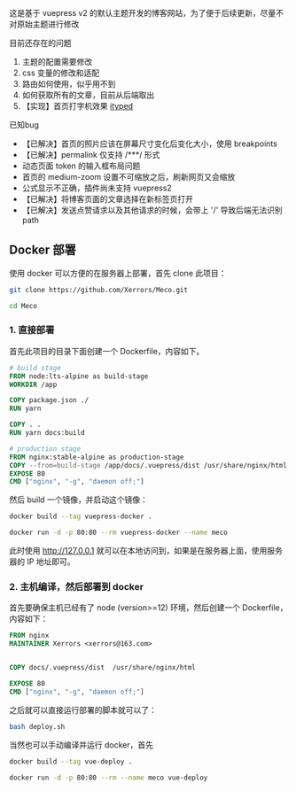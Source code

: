 这是基于 vuepress v2 的默认主题开发的博客网站，为了便于后续更新，尽量不对原始主题进行修改

目前还存在的问题

1. 主题的配置需要修改
2. css 变量的修改和适配
3. 路由如何使用，似乎用不到
4. 如何获取所有的文章，目前从后端取出
5. 【实现】首页打字机效果 [ityped](https://www.shejidaren.com/ityped.html)

已知bug

- 【已解决】首页的照片应该在屏幕尺寸变化后变化大小，使用 breakpoints
- 【已解决】permalink 仅支持 /***/ 形式
- 动态页面 token 的输入框布局问题
- 首页的 medium-zoom 设置不可缩放之后，刷新网页又会缩放
- 公式显示不正确，插件尚未支持 vuepress2
- 【已解决】将博客页面的文章选择在新标签页打开
- 【已解决】发送点赞请求以及其他请求的时候，会带上 '/' 导致后端无法识别 path


## Docker 部署

使用 docker 可以方便的在服务器上部署，首先 clone 此项目：

```sh
git clone https://github.com/Xerrors/Meco.git

cd Meco
```

### 1. 直接部署

首先此项目的目录下面创建一个 Dockerfile，内容如下。

```dockerfile
# build stage
FROM node:lts-alpine as build-stage
WORKDIR /app

COPY package.json ./
RUN yarn

COPY . .
RUN yarn docs:build

# production stage
FROM nginx:stable-alpine as production-stage
COPY --from=build-stage /app/docs/.vuepress/dist /usr/share/nginx/html
EXPOSE 80
CMD ["nginx", "-g", "daemon off;"]
```

然后 build 一个镜像，并启动这个镜像：

```sh
docker build --tag vuepress-docker .

docker run -d -p 80:80 --rm vuepress-docker --name meco
```

此时使用 http://127.0.0.1 就可以在本地访问到，如果是在服务器上面，使用服务器的 IP 地址即可。


### 2. 主机编译，然后部署到 docker

首先要确保主机已经有了 node (version>=12) 环境，然后创建一个 Dockerfile，内容如下：

```dockerfile
FROM nginx
MAINTAINER Xerrors <xerrors@163.com>


COPY docs/.vuepress/dist  /usr/share/nginx/html

EXPOSE 80
CMD ["nginx", "-g", "daemon off;"]
```

之后就可以直接运行部署的脚本就可以了：

```sh
bash deploy.sh
```

当然也可以手动编译并运行 docker，首先

```sh
docker build --tag vue-deploy .

docker run -d -p 80:80 --rm --name meco vue-deploy
```
